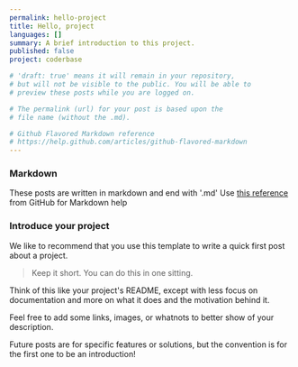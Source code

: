 ```yaml
---
permalink: hello-project
title: Hello, project
languages: []
summary: A brief introduction to this project.
published: false
project: coderbase

# 'draft: true' means it will remain in your repository,
# but will not be visible to the public. You will be able to
# preview these posts while you are logged on. 

# The permalink (url) for your post is based upon the
# file name (without the .md).

# Github Flavored Markdown reference
# https://help.github.com/articles/github-flavored-markdown
---
```



### Markdown

These posts are written in markdown and end with '.md'
Use [this reference](https://help.github.com/articles/github-flavored-markdown) from GitHub for Markdown help

### Introduce your project

We like to recommend that you use this template to write a quick first post about a project.

> Keep it short. You can do this in one sitting.

Think of this like your project's README, except with less focus on documentation and more on what it does and the motivation behind it.

Feel free to add some links, images, or whatnots to better show of your description.

Future posts are for specific features or solutions, but the convention is for the first one to be an introduction!